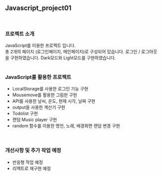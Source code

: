 ## Javascript_project01

<br />

### 프로젝트 소개

JavaScript를 이용한 프로젝트 입니다.  
총 2개의 페이지 (로그인페이지, 메인페이지)로 구성되어 있습니다.
로그인 / 로그아웃을 구현하였습니다.
Dark모드와 Light모드를 구현하였습니다.
<br />
<br />

### JavaScript를 활용한 프로젝트

- LocalStorage를 사용한 로그인 기능 구현
- Mousemove를 활용한 그림판 구현
- API를 사용한 날씨, 온도, 현재 시각, 날짜 구현
- output을 사용한 계산기 구현
- Todolist 구현
- 랜덤 Music player 구현
- random 함수를 이용한 명언, 노래, 배경화면 랜덤 변경 구현  
  <br />
  <br />

### 개선사항 및 추가 작업 예정

- 반응형 작업 예정
- 리액트로 재구현 예정
